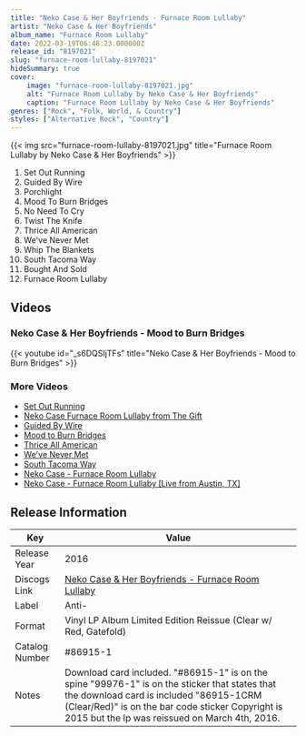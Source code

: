 ```yaml
---
title: "Neko Case & Her Boyfriends - Furnace Room Lullaby"
artist: "Neko Case & Her Boyfriends"
album_name: "Furnace Room Lullaby"
date: 2022-03-19T06:48:23.000000Z
release_id: "8197021"
slug: "furnace-room-lullaby-8197021"
hideSummary: true
cover:
    image: "furnace-room-lullaby-8197021.jpg"
    alt: "Furnace Room Lullaby by Neko Case & Her Boyfriends"
    caption: "Furnace Room Lullaby by Neko Case & Her Boyfriends"
genres: ["Rock", "Folk, World, & Country"]
styles: ["Alternative Rock", "Country"]
---
```


{{< img src="furnace-room-lullaby-8197021.jpg" title="Furnace Room Lullaby by Neko Case & Her Boyfriends" >}}

<!-- section break -->

1. Set Out Running
2. Guided By Wire
3. Porchlight
4. Mood To Burn Bridges
5. No Need To Cry
6. Twist The Knife
7. Thrice All American
8. We've Never Met
9. Whip The Blankets
10. South Tacoma Way
11. Bought And Sold
12. Furnace Room Lullaby

<!-- section break -->




## Videos
### Neko Case & Her Boyfriends - Mood to Burn Bridges
{{< youtube id="_s6DQSIjTFs" title="Neko Case & Her Boyfriends - Mood to Burn Bridges" >}}<br>

### More Videos

- [Set Out Running](https://www.youtube.com/watch?v=HTPJq30ghBA)
- [Neko Case Furnace Room Lullaby from The Gift](https://www.youtube.com/watch?v=9nBt_e9tzdQ)
- [Guided By Wire](https://www.youtube.com/watch?v=sCwg05ayU6o)
- [Mood to Burn Bridges](https://www.youtube.com/watch?v=qKdDcwdygos)
- [Thrice All American](https://www.youtube.com/watch?v=lT4QMN93g9o)
- [We've Never Met](https://www.youtube.com/watch?v=zhMr1kCJy-Y)
- [South Tacoma Way](https://www.youtube.com/watch?v=k8iz8oNzOxM)
- [Neko Case - Furnace Room Lullaby](https://www.youtube.com/watch?v=jttWyvL6iIM)
- [Neko Case - Furnace Room Lullaby [Live from Austin, TX]](https://www.youtube.com/watch?v=lz2gMJqtIz4)


## Release Information
|  Key           | Value                                                |
| ---------------| ---------------------------------------------------- |
| Release Year   | 2016                                   |
| Discogs Link   | [Neko Case & Her Boyfriends - Furnace Room Lullaby](https://www.discogs.com/release/8197021-Neko-Case-Her-Boyfriends-Furnace-Room-Lullaby) |
| Label          | Anti- |
| Format         | Vinyl LP Album Limited Edition Reissue (Clear w/ Red, Gatefold) |
| Catalog Number | #86915-1 |
| Notes | Download card included.  "#86915-1" is on the spine "99976-1" is on the sticker that states that the download card is included "86915-1CRM (Clear/Red)" is on the bar code sticker  Copyright is 2015 but the lp was reissued on March 4th, 2016.   |